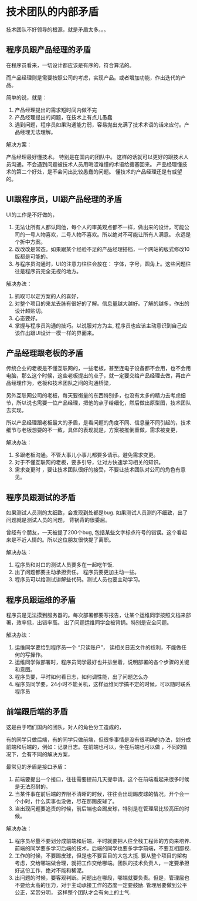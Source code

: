 # 技术团队的内部矛盾 

技术团队不好领导的根源，就是矛盾太多。。。

## 程序员跟产品经理的矛盾

在程序员看来，一切设计都应该是有序的，符合算法的。

而产品经理则是需要按照公司的考虑，实现产品。或者增加功能，作出迭代的产品。

简单的说，就是： 

1. 产品经理提出的需求短时间内做不完
2. 产品经理提出的问题，在技术上有点儿愚蠢
3. 遇到问题，程序员如果沟通能力弱，容易抛出充满了技术术语的话来应付。产品经理无法理解。

解决方案：  

产品经理最好懂技术。 特别是在国内的团队中。 这样的话就可以更好的跟技术人员沟通。不会遇到问题被技术人员用晦涩难懂的术语给搪塞回来。
产品经理懂技术的第二个好处，是不会问出比较愚蠢的问题。 懂技术的产品经理还是有威望的。

## UI跟程序员，UI跟产品经理的矛盾

UI的工作是不好做的，

1. 无法让所有人都认同他，每个人的审美观点都不一样，做出来的设计，可能公司的一号人物喜欢，二号人物不喜欢。所以绝对不可能让所有人满意。 永远是个折中方案。
2. 改改改是常态。如果跟某个经验不足的产品经理搭档，一个网站的版式修改10版都是可能的。
3. 与程序员沟通时，UI的注意力往往会放在： 字体，字号，圆角上。这些问题往往是程序员完全无视的地方。

解决办法：

1. 抓取可以定方案的人的喜好，
2. 对整个项目的来龙去脉有很好的了解。信息量越大越好。了解的越多，作出的设计越贴切。
3. 心态要好。
4. 掌握与程序员沟通的技巧。以说服对方为主, 程序员也应该主动意识到自己应该作出跟UI设计一模一样的界面来。

## 产品经理跟老板的矛盾

传统企业的老板是不懂互联网的，一些老板，甚至连电子设备都不会用，也不会用电脑，那么这个时候，这些老板提出的点子，就一定要交给产品经理去做，再由产品经理作为，老板和技术团队之间的沟通桥梁，

另外互联网公司的老板，每天要衡量的东西特别多，也没有太多的精力去考虑细节，所以说也需要一位产品经理，把他的点子给细化，然后做出原型图，技术团队去实现，

所以产品经理跟老板最大的矛盾，是看问题的角度不同、信息量不同引起的，技术细节与老板想要的不一致，具体的表现就是，方案被推倒重做，需求被变更，

解决办法：

1. 多跟老板沟通。不管大事儿小事儿都要多请示。避免需求变更。
2. 对于不懂互联网的老板，要多引导，让对方快速学习相关的知识。
3. 需求变更时 ，要让技术团队很好的接受，不要让技术团队对公司的角色有意见。


## 程序员跟测试的矛盾

如果测试人员测的太细致，会发现到处都是bug. 
如果测试人员测的不细致，出了问题就是测试人员的问题， 背锅背的很委屈。

曾经有个朋友，一天被提了200个bug, 包括某些文字标点符号的错误。这个看起来是不近人情的。所以这位朋友很快提了离职。

解决办法：

1. 程序员和对口的测试人员要多在一起吃午饭.
2. 出了问题都要主动承担责任。 程序员要更加主动一些。
3. 程序员可以给测试讲解些代码。测试人员也要主动学习。

## 程序员跟运维的矛盾

程序员是无法摸到服务器的。每次部署都要写报告，让某个运维同学按照文档来部署，效率低，出错率高。
出了问题运维同学会被背锅。特别是安全问题。

解决办法：

1. 运维同学要给到程序员一个 “只读账户”， 读相关日志文件的权利，不能做任何的写操作。
2. 运维同学做部署时，程序员同学最好也并排坐着，说明部署的各个步骤的关键和意图。
3. 程序员要，平时如何看日志，如何调性能，出了问题怎么办
4. 程序员同学要，24小时不能关机，这样运维同学搞不定的时候，可以随时联系程序员

## 前端跟后端的矛盾

这是由于咱们国内的团队，对人的角色分工造成的，

有的同学只做后端，有的同学只做前端，但很多事情是没有很明确的办法，划分成前端和后端的，例如：记录日志。在前端也可以，坐在后端也可以做
，不同的情况下，会有不同的解决方案，

最常见的矛盾是接口矛盾：

1. 前端要提出一个接口，往往需要提前几天提申请。这个在前端看起来很多时候是无法忍耐的。
2. 当某件事在前后端的界限不清晰的时候，往往会出现踢皮球的情况，开个会一个小时，什么实事也没做，尽在那踢皮球了。
3. 当出现问题要追责的时候，前后端也会踢皮球，特别是在管理层比较高压的时候。


解决办法：

1. 程序员尽量不要划分成前端和后端，平时就要把人往全栈工程师的方向来培养. 前端的同学要多学习后端的技术，后端的同学也要多学学前端，不要互相鄙视.
2. 工作的时候，不要踢皮球，但是也不要盲目的大包大揽. 要从整个项目的架构考虑，交给哪端做合理，就把工作交给哪端。团队的技术负责人，一定要承担好这份工作，绝对不能和稀泥。
3. 出问题的时候，要客观判断。问题出在哪段，哪端就要负责。但是，管理层也不要给太高的压力，对于主动承接工作的态度一定要鼓励. 管理层要做到公平公正，奖赏分明， 这样整个团队才会有向上的士气.
